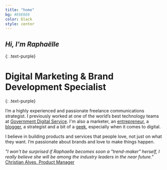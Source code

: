 ```yaml
---
title: "home"
bg: #E6E6E6
color: black
style: center
---
```


## *Hi, I'm Raphaëlle*
{: .text-purple}

<div class="circular"></div>

# Digital Marketing & Brand Development Specialist
{: .text-purple}

I’m a highly experienced and passionate freelance communications strategist. I previously worked at one of the world’s best technology teams at [Government Digital Service](https://gds.blog.gov.uk/about/). I'm also a marketer, an [entrepreneur](https://uk.linkedin.com/in/raphaelleheaf), a [blogger](http://nevercinderella.com/), a strategist and a bit of a [geek](https://instagram.com/raphaelleheaf/), especially when it comes to digital. 

I believe in building products and services that people love, not just on what they want. I’m passionate about brands and love to make things happen.

*"I won't be surprised if Raphaelle becomes soon a "trend-maker" herself, I really believe she will be among the industry leaders in the near future."* [Christian Alves, Product Manager](https://uk.linkedin.com/in/raphaelleheaf)

